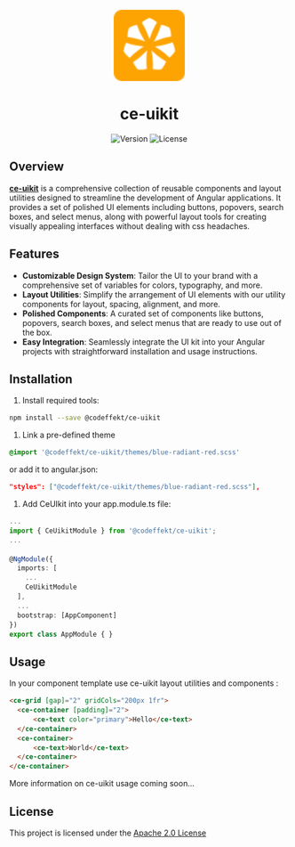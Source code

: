 <p align="center">
      <img src="https://github.com/Codeffekt/ce-uikit/raw/master/projects/docs/public/logo.svg" alt"logo" width="128px" height="128px">
</p>

<h1 align="center">ce-uikit</h1>

<p align="center">
  <img src="https://img.shields.io/npm/v/@codeffekt/ce-uikit/latest.svg" alt="Version">
  <img src="https://img.shields.io/github/license/saltstack/salt" alt="License">
</p>

## Overview

[**ce-uikit**](https://github.com/codeffekt/ce-uikit) is a comprehensive collection of reusable components and layout utilities designed to streamline the development of Angular applications. 
It provides a set of polished UI elements including buttons, popovers, search boxes, and select menus, along with powerful layout tools for creating visually appealing interfaces without dealing with css headaches.

## Features

- **Customizable Design System**: Tailor the UI to your brand with a comprehensive set of variables for colors, typography, and more.
- **Layout Utilities**: Simplify the arrangement of UI elements with our utility components for layout, spacing, alignment, and more.
- **Polished Components**: A curated set of components like buttons, popovers, search boxes, and select menus that are ready to use out of the box.
- **Easy Integration**: Seamlessly integrate the UI kit into your Angular projects with straightforward installation and usage instructions.

## Installation

1. Install required tools:

 ```sh
 npm install --save @codeffekt/ce-uikit
 ```

1. Link a pre-defined theme 

 ```scss
 @import '@codeffekt/ce-uikit/themes/blue-radiant-red.scss'
 ```

 or add it to angular.json:
 ```json
 "styles": ["@codeffekt/ce-uikit/themes/blue-radiant-red.scss"],
 ```
 
1. Add CeUIkit into your app.module.ts file:

```typescript
...
import { CeUikitModule } from '@codeffekt/ce-uikit';
...

@NgModule({
  imports: [
    ...
    CeUikitModule
  ],
  ...
  bootstrap: [AppComponent]
})
export class AppModule { }
```
## Usage 

In your component template use ce-uikit layout utilities and components :

```html
<ce-grid [gap]="2" gridCols="200px 1fr">
  <ce-container [padding]="2">
      <ce-text color="primary">Hello</ce-text>
  </ce-container>
  <ce-container>
      <ce-text>World</ce-text>
  </ce-container>
</ce-container>
```
More information on ce-uikit usage coming soon...

## License
This project is licensed under the [Apache 2.0 License](https://opensource.org/licenses/Apache-2.0)